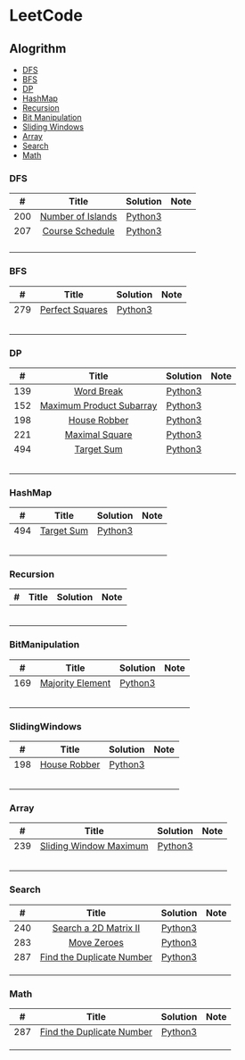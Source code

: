 # LeetCode

## Alogrithm

* [DFS](https://github.com/allenzdd/LeetCode#DFS)
* [BFS](https://github.com/allenzdd/LeetCode#BFS)
* [DP](https://github.com/allenzdd/LeetCode#DP)
* [HashMap](https://github.com/allenzdd/LeetCode#HashMap)
* [Recursion](https://github.com/allenzdd/LeetCode#Recursion)
* [Bit Manipulation](https://github.com/allenzdd/LeetCode#BitManipulation)
* [Sliding Windows](https://github.com/allenzdd/LeetCode#SlidingWindows)
* [Array](https://github.com/allenzdd/LeetCode#Array)
* [Search](https://github.com/allenzdd/LeetCode#Search)
* [Math](https://github.com/allenzdd/LeetCode#Math)

### DFS

|  #   |                            Title                             |            Solution            | Note |
| :--: | :----------------------------------------------------------: | :----------------------------: | :--: |
| 200  | [Number of Islands](https://leetcode.com/problems/number-of-islands/) | [Python3](./Code/Q200/Q200.py) |      |
| 207  | [Course Schedule](https://leetcode.com/problems/course-schedule/) | [Python3](./Code/Q207/Q207.py) |      |
|      |                                                              |                                |      |
|      |                                                              |                                |      |
|      |                                                              |                                |      |
|      |                                                              |                                |      |

### BFS

|  #   |                            Title                             |            Solution            | Note |
| :--: | :----------------------------------------------------------: | :----------------------------: | :--: |
| 279  | [Perfect Squares](https://leetcode.com/problems/perfect-squares/) | [Python3](./Code/Q279/Q279.py) |      |
|      |                                                              |                                |      |
|      |                                                              |                                |      |
|      |                                                              |                                |      |
|      |                                                              |                                |      |
|      |                                                              |                                |      |

### 

### DP

|  #   |                            Title                             |            Solution            | Note |
| :--: | :----------------------------------------------------------: | :----------------------------: | :--: |
| 139  |   [Word Break](https://leetcode.com/problems/word-break/)    | [Python3](./Code/Q139/Q139.py) |      |
| 152  | [Maximum Product Subarray](https://leetcode.com/problems/maximum-product-subarray) | [Python3](./Code/Q152/Q152.py) |      |
| 198  |  [House Robber](https://leetcode.com/problems/house-robber)  | [Python3](./Code/Q198/Q198.py) |      |
| 221  | [Maximal Square](https://leetcode.com/problems/maximal-square/) | [Python3](./Code/Q221/Q221.py) |      |
| 494  |   [Target Sum](https://leetcode.com/problems/target-sum/)    | [Python3](./Code/Q494/Q494.py) |      |
|      |                                                              |                                |      |
|      |                                                              |                                |      |
|      |                                                              |                                |      |
|      |                                                              |                                |      |
|      |                                                              |                                |      |

### HashMap

|  #   |                          Title                          |            Solution            | Note |
| :--: | :-----------------------------------------------------: | :----------------------------: | :--: |
| 494  | [Target Sum](https://leetcode.com/problems/target-sum/) | [Python3](./Code/Q494/Q494.py) |      |
|      |                                                         |                                |      |
|      |                                                         |                                |      |
|      |                                                         |                                |      |
|      |                                                         |                                |      |
|      |                                                         |                                |      |

### Recursion

|  #   | Title | Solution | Note |
| :--: | :---: | :------: | :--: |
|      |       |          |      |
|      |       |          |      |
|      |       |          |      |
|      |       |          |      |
|      |       |          |      |
|      |       |          |      |

###  BitManipulation

|  #   |                            Title                             |            Solution            | Note |
| :--: | :----------------------------------------------------------: | :----------------------------: | :--: |
| 169  | [Majority Element](https://leetcode.com/problems/majority-element/) | [Python3](./Code/Q169/Q169.py) |      |
|      |                                                              |                                |      |
|      |                                                              |                                |      |
|      |                                                              |                                |      |
|      |                                                              |                                |      |
|      |                                                              |                                |      |

###   SlidingWindows

|  #   |                           Title                            |            Solution            | Note |
| :--: | :--------------------------------------------------------: | :----------------------------: | :--: |
| 198  | [House Robber](https://leetcode.com/problems/house-robber) | [Python3](./Code/Q198/Q198.py) |      |
|      |                                                            |                                |      |
|      |                                                            |                                |      |
|      |                                                            |                                |      |
|      |                                                            |                                |      |
|      |                                                            |                                |      |

### Array

|  #   |                            Title                             |            Solution            | Note |
| :--: | :----------------------------------------------------------: | :----------------------------: | :--: |
| 239  | [Sliding Window Maximum](https://leetcode.com/problems/sliding-window-maximum/) | [Python3](./Code/Q239/Q239.py) |      |
|      |                                                              |                                |      |
|      |                                                              |                                |      |
|      |                                                              |                                |      |
|      |                                                              |                                |      |
|      |                                                              |                                |      |

###  Search

|  #   |                            Title                             |            Solution            | Note |
| :--: | :----------------------------------------------------------: | :----------------------------: | :--: |
| 240  | [Search a 2D Matrix II](https://leetcode.com/problems/search-a-2d-matrix-ii/) | [Python3](./Code/Q240/Q240.py) |      |
| 283  |  [Move Zeroes](https://leetcode.com/problems/move-zeroes/)   | [Python3](./Code/Q283/Q283.py) |      |
| 287  | [Find the Duplicate Number](https://leetcode.com/problems/find-the-duplicate-number/) | [Python3](./Code/Q287/Q287.py) |      |
|      |                                                              |                                |      |
|      |                                                              |                                |      |
|      |                                                              |                                |      |

### Math

|  #   |                            Title                             |            Solution            | Note |
| :--: | :----------------------------------------------------------: | :----------------------------: | :--: |
| 287  | [Find the Duplicate Number](https://leetcode.com/problems/find-the-duplicate-number/) | [Python3](./Code/Q287/Q287.py) |      |
|      |                                                              |                                |      |
|      |                                                              |                                |      |
|      |                                                              |                                |      |

###  